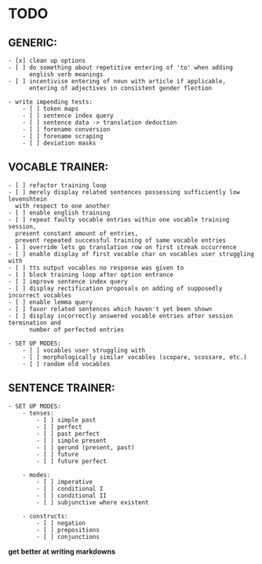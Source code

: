 # TODO

## GENERIC:
    - [x] clean up options
    - [ ] do something about repetitive entering of 'to' when adding 
          english verb meanings
    - [ ] incentivise entering of noun with article if applicable,
          entering of adjectives in consistent gender flection

    - write impending tests:
        - [ ] token maps
        - [ ] sentence index query
        - [ ] sentence data -> translation deduction
        - [ ] forename conversion
        - [ ] forename scraping
        - [ ] deviation masks
   
## VOCABLE TRAINER:
    - [ ] refactor training loop
    - [ ] merely display related sentences possessing sufficiently low levenshtein 
      with respect to one another
    - [ ] enable english training
    - [ ] repeat faulty vocable entries within one vocable training session,
      present constant amount of entries, 
      prevent repeated successful training of same vocable entries
    - [ ] override lets go translation row on first streak occurrence
    - [ ] enable display of first vocable char on vocables user struggling with
    - [ ] tts output vocables no response was given to
    - [ ] block training loop after option entrance
    - [ ] improve sentence index query
    - [ ] display rectification proposals on adding of supposedly incorrect vocables
    - [ ] enable lemma query
    - [ ] favor related sentences which haven't yet been shown
    - [ ] display incorrectly answered vocable entries after session termination and 
          number of perfected entries 
    
    - SET UP MODES:
        - [ ] vocables user struggling with
        - [ ] morphologically similar vocables (scopare, scossare, etc.)
        - [ ] random old vocables

## SENTENCE TRAINER:
    - SET UP MODES:
        - tenses:
            - [ ] simple past
            - [ ] perfect
            - [ ] past perfect
            - [ ] simple present
            - [ ] gerund (present, past)
            - [ ] future
            - [ ] future perfect
            
        - modes:
            - [ ] imperative
            - [ ] conditional I
            - [ ] conditional II
            - [ ] subjunctive where existent
            
        - constructs:
            - [ ] negation
            - [ ] prepositions
            - [ ] conjunctions
        
__get better at writing markdowns__